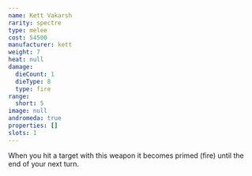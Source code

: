 ```yaml
---
name: Kett Vakarsh
rarity: spectre
type: melee
cost: 54500
manufacturer: kett
weight: 7
heat: null
damage:
  dieCount: 1
  dieType: 8
  type: fire
range:
  short: 5
image: null
andromeda: true
properties: []
slots: 1
---
```

When you hit a target with this weapon it becomes primed (fire) until the end of your next 
turn.